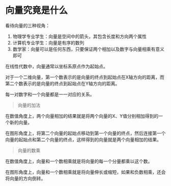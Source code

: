 # 向量究竟是什么

看待向量的三种视角：

1. 物理学专业学生：向量是空间中的箭头，其包含长度和方向两个属性
2. 计算机专业学生：向量是有序的数列
3. 数学家：向量可以是任何东西，只要保证两个相加以及数字与向量相乘有意义即可

在线性代数中，向量通常以坐标系原点作为起始点。

对于一个二维向量，第一个数表示的是向量的终点到起始点在X轴方向的距离，而第二个数表示的是向量的终点到起始点在Y轴方向的距离。

每一对数字和一个向量都是一一对应的关系。

> 向量的加法

在数值角度上，两个向量相加的结果就是将两个向量的X、Y值分别相加得到的一个新的向量。

在图形角度上，将第二个向量的起始点移动到第一个向量的终点，然后连接第一个向量的起始点和第二个向量的终点，这样得到的向量就是两个向量相加的结果。

> 向量的数乘

在数值角度上，向量和一个数相乘就是将向量的每一个分量都乘以这个数。

在图形角度上，向量和一个数相乘就是将向量伸长或缩短，如果和负数相乘，还会将向量的方向倒转。

